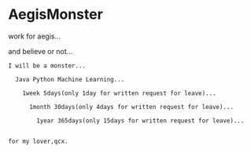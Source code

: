 # AegisMonster
work for aegis...

  and believe or not...
  
    I will be a monster...
    
      Java Python Machine Learning...
      
        1week 5days(only 1day for written request for leave)...
        
          1month 30days(only 4days for written request for leave)...
          
            1year 365days(only 15days for written request for leave)...
            
                                                                                                  for my lover,qcx.

